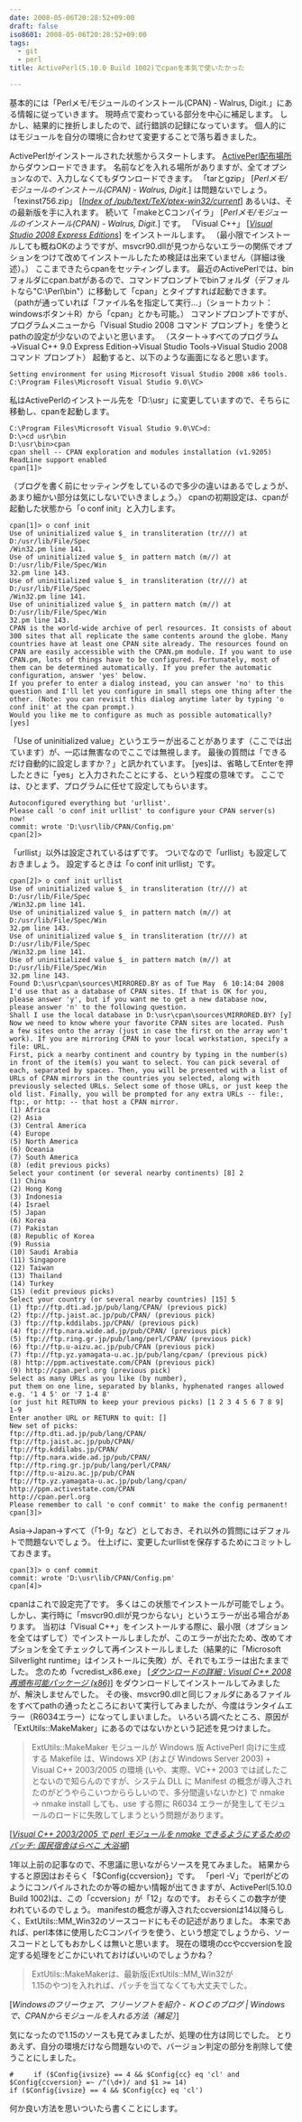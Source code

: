 ```yaml
---
date: 2008-05-06T20:28:52+09:00
draft: false
iso8601: 2008-05-06T20:28:52+09:00
tags:
  - git
  - perl
title: ActivePerl(5.10.0 Build 1002)でcpanを本気で使いたかった

---
```


<p>基本的には「Perlメモ/モジュールのインストール(CPAN) - Walrus, Digit.」にある情報に従っていきます。
現時点で変わっている部分を中心に補足します。
しかし、結果的に挫折しましたので、試行錯誤の記録になっています。
個人的にはモジュールを自分の環境に合わせて変更することで落ち着きました。</p>

<p>
ActivePerlがインストールされた状態からスタートします。
<a href="http://www.activestate.com/activeperl/downloads">ActivePerl配布場所</a>からダウンロードできます。
名前などを入れる場所がありますが、全てオプションなので、入力しなくてもダウンロードできます。
「<quote>tarとgzip</quote>」 [<cite title="Source: Perlメモ/モジュールのインストール(CPAN) - Walrus, Digit.; Accessed Date: 5/6/2008">Perlメモ/モジュールのインストール(CPAN) - Walrus, Digit.</cite>] は問題ないでしょう。
「<quote>texinst756.zip</quote>」 [<cite title="Source: Index of /pub/text/TeX/ptex-win32/current; Accessed Date: 5/6/2008"><a href="http://www.ring.gr.jp/pub/text/TeX/ptex-win32/current/">Index of /pub/text/TeX/ptex-win32/current</a></cite>] あるいは、その最新版を手に入れます。
続いて「<quote>makeとCコンパイラ</quote>」 [<cite title="Source: Perlメモ/モジュールのインストール(CPAN) - Walrus, Digit.; Accessed Date: 5/6/2008">Perlメモ/モジュールのインストール(CPAN) - Walrus, Digit.</cite>] です。
「<quote>Visual C++</quote>」 [<cite title="Source: Visual Studio 2008 Express Editions; Accessed Date: 5/6/2008"><a href="http://www.microsoft.com/ja-jp/dev/express/default.aspx">Visual Studio 2008 Express Editions</a></cite>] をインストールします。
（最小限でインストールしても概ねOKのようですが、msvcr90.dllが見つからないエラーの関係でオプションをつけて改めてインストールしたため検証は出来ていません（詳細は後述）。）
ここまできたらcpanをセッティングします。
最近のActivePerlでは、binフォルダにcpan.batがあるので、コマンドプロンプトでbinフォルダ（デフォルトなら"C:&#92;Perl&#92;bin"）に移動して「cpan」とタイプすれば起動できます。
（pathが通っていれば「ファイル名を指定して実行...」（ショートカット：windowsボタン＋R）から「cpan」とかも可能。）
コマンドプロンプトですが、プログラムメニューから「Visual Studio 2008 コマンド プロンプト」を使うとpathの設定が少ないのでよいと思います。
（スタート→すべてのプログラム→Visual C++ 9.0 Express Edition→Visual Studio Tools→Visual Studio 2008 コマンド プロンプト）
起動すると、以下のような画面になると思います。</p>

```text
Setting environment for using Microsoft Visual Studio 2008 x86 tools.
C:\Program Files\Microsoft Visual Studio 9.0\VC>
```

<p>私はActivePerlのインストール先を「D:&#92;usr」に変更していますので、そちらに移動し、cpanを起動します。</p>

```text
C:\Program Files\Microsoft Visual Studio 9.0\VC>d:
D:\>cd usr\bin
D:\usr\bin>cpan
cpan shell -- CPAN exploration and modules installation (v1.9205)
ReadLine support enabled
cpan[1]>
```

<p>（ブログを書く前にセッティングをしているので多少の違いはあるでしょうが、あまり細かい部分は気にしないでいきましょう。）
cpanの初期設定は、cpanが起動した状態から「o conf init」と入力します。</p>

```text
cpan[1]> o conf init
Use of uninitialized value $_ in transliteration (tr///) at D:/usr/lib/File/Spec
/Win32.pm line 141.
Use of uninitialized value $_ in pattern match (m//) at D:/usr/lib/File/Spec/Win
32.pm line 143.
Use of uninitialized value $_ in transliteration (tr///) at D:/usr/lib/File/Spec
/Win32.pm line 141.
Use of uninitialized value $_ in pattern match (m//) at D:/usr/lib/File/Spec/Win
32.pm line 143.
CPAN is the world-wide archive of perl resources. It consists of about
300 sites that all replicate the same contents around the globe. Many
countries have at least one CPAN site already. The resources found on
CPAN are easily accessible with the CPAN.pm module. If you want to use
CPAN.pm, lots of things have to be configured. Fortunately, most of
them can be determined automatically. If you prefer the automatic
configuration, answer 'yes' below.
If you prefer to enter a dialog instead, you can answer 'no' to this
question and I'll let you configure in small steps one thing after the
other. (Note: you can revisit this dialog anytime later by typing 'o
conf init' at the cpan prompt.)
Would you like me to configure as much as possible automatically? [yes]
```

<p>「Use of uninitialized value」というエラーが出ることがあります（ここでは出ています）が、一応は無害なのでここでは無視します。
最後の質問は「できるだけ自動的に設定しますか？」と訊かれています。
[yes]は、省略してEnterを押したときに「yes」と入力されたことにする、という程度の意味です。
ここでは、ひとまず、プログラムに任せて設定してもらいます。</p>

```text
Autoconfigured everything but 'urllist'.
Please call 'o conf init urllist' to configure your CPAN server(s) now!
commit: wrote 'D:\usr\lib/CPAN/Config.pm'
cpan[2]>
```

<p>「urllist」以外は設定されているはずです。
ついでなので「urllist」も設定しておきましょう。
設定するときは「o conf init urllist」です。</p>

```text
cpan[2]> o conf init urllist
Use of uninitialized value $_ in transliteration (tr///) at D:/usr/lib/File/Spec
/Win32.pm line 141.
Use of uninitialized value $_ in pattern match (m//) at D:/usr/lib/File/Spec/Win
32.pm line 143.
Use of uninitialized value $_ in transliteration (tr///) at D:/usr/lib/File/Spec
/Win32.pm line 141.
Use of uninitialized value $_ in pattern match (m//) at D:/usr/lib/File/Spec/Win
32.pm line 143.
Found D:\usr\cpan\sources\MIRRORED.BY as of Tue May  6 10:14:04 2008
I'd use that as a database of CPAN sites. If that is OK for you,
please answer 'y', but if you want me to get a new database now,
please answer 'n' to the following question.
Shall I use the local database in D:\usr\cpan\sources\MIRRORED.BY? [y]
Now we need to know where your favorite CPAN sites are located. Push
a few sites onto the array (just in case the first on the array won't
work). If you are mirroring CPAN to your local workstation, specify a
file: URL.
First, pick a nearby continent and country by typing in the number(s)
in front of the item(s) you want to select. You can pick several of
each, separated by spaces. Then, you will be presented with a list of
URLs of CPAN mirrors in the countries you selected, along with
previously selected URLs. Select some of those URLs, or just keep the
old list. Finally, you will be prompted for any extra URLs -- file:,
ftp:, or http: -- that host a CPAN mirror.
(1) Africa
(2) Asia
(3) Central America
(4) Europe
(5) North America
(6) Oceania
(7) South America
(8) (edit previous picks)
Select your continent (or several nearby continents) [8] 2
(1) China
(2) Hong Kong
(3) Indonesia
(4) Israel
(5) Japan
(6) Korea
(7) Pakistan
(8) Republic of Korea
(9) Russia
(10) Saudi Arabia
(11) Singapore
(12) Taiwan
(13) Thailand
(14) Turkey
(15) (edit previous picks)
Select your country (or several nearby countries) [15] 5
(1) ftp://ftp.dti.ad.jp/pub/lang/CPAN/ (previous pick)
(2) ftp://ftp.jaist.ac.jp/pub/CPAN/ (previous pick)
(3) ftp://ftp.kddilabs.jp/CPAN/ (previous pick)
(4) ftp://ftp.nara.wide.ad.jp/pub/CPAN/ (previous pick)
(5) ftp://ftp.ring.gr.jp/pub/lang/perl/CPAN/ (previous pick)
(6) ftp://ftp.u-aizu.ac.jp/pub/CPAN (previous pick)
(7) ftp://ftp.yz.yamagata-u.ac.jp/pub/lang/cpan/ (previous pick)
(8) http://ppm.activestate.com/CPAN (previous pick)
(9) http://cpan.perl.org (previous pick)
Select as many URLs as you like (by number),
put them on one line, separated by blanks, hyphenated ranges allowed
e.g. '1 4 5' or '7 1-4 8'
(or just hit RETURN to keep your previous picks) [1 2 3 4 5 6 7 8 9] 1-9
Enter another URL or RETURN to quit: []
New set of picks:
ftp://ftp.dti.ad.jp/pub/lang/CPAN/
ftp://ftp.jaist.ac.jp/pub/CPAN/
ftp://ftp.kddilabs.jp/CPAN/
ftp://ftp.nara.wide.ad.jp/pub/CPAN/
ftp://ftp.ring.gr.jp/pub/lang/perl/CPAN/
ftp://ftp.u-aizu.ac.jp/pub/CPAN
ftp://ftp.yz.yamagata-u.ac.jp/pub/lang/cpan/
http://ppm.activestate.com/CPAN
http://cpan.perl.org
Please remember to call 'o conf commit' to make the config permanent!
cpan[3]>
```

<p>Asia→Japan→すべて（「1-9」など）としておき、それ以外の質問にはデフォルトで問題ないでしょう。
仕上げに、変更したurllistを保存するためにコミットしておきます。</p>

```text
cpan[3]> o conf commit
commit: wrote 'D:\usr\lib/CPAN/Config.pm'
cpan[4]>
```

<p>cpanはこれで設定完了です。
多くはこの状態でインストールが可能でしょう。
しかし、実行時に「msvcr90.dllが見つからない」というエラーが出る場合があります。
当初は「Visual C++」をインストールする際に、最小限（オプションを全てはずして）でインストールしましたが、このエラーが出たため、改めてオプションを全てチェックして再インストールしました（結果的に「Microsoft Silverlight runtime」はインストールに失敗）が、それでもエラーは出たままでした。
念のため「<quote>vcredist_x86.exe</quote>」 [<cite title="Source: ダウンロードの詳細 : Visual C++ 2008 再頒布可能パッケージ (x86); Accessed Date: 5/6/2008"><a href="http://www.microsoft.com/ja-jp/download/details.aspx?id=29">ダウンロードの詳細 : Visual C++ 2008 再頒布可能パッケージ (x86)</a></cite>] をダウンロードしてインストールしてみましたが、解決しませんでした。
その後、msvcr90.dllと同じフォルダにあるファイルをすべてpathの通ったところにおいて実行してみましたが、今度はランタイムエラー（R6034エラー）になってしまいました。
いろいろ調べたところ、原因が「ExtUtils::MakeMaker」にあるのではないかという記述を見つけました。</p>

<blockquote cite="http://harapeko.asablo.jp/blog/2006/12/21/1041020" title="Source: Visual C++ 2003/2005 で perl モジュールを nmake できるようにするためのパッチ: 国民宿舎はらぺこ 大浴場; Accessed Date: 5/6/2008" class="blockquote"><p>ExtUtils::MakeMaker モジュールが Windows 版 ActivePerl 向けに生成する Makefile は、Windows XP (および Windows Server 2003) + Visual C++ 2003/2005 の環境 (いや、実際、VC++ 2003 では試したことないので知らんのですが、システム DLL に Manifest の概念が導入されたのがどうやらこいつかららしいので、多分間違いないかと) で nmake → nmake install しても、use する際に R6034 エラーが発生してモジュールのロードに失敗してしまうという問題があります。</p></blockquote>

<div class="cite"> [<cite><a href="http://harapeko.asablo.jp/blog/2006/12/21/1041020">Visual C++ 2003/2005 で perl モジュールを nmake できるようにするためのパッチ: 国民宿舎はらぺこ 大浴場</a></cite>] </div>

<p>1年以上前の記事なので、不思議に思いながらソースを見てみました。
結果からすると原因はおそらく「$Config{ccversion}」です。
「perl -V」でperlがどのようにコンパイルされたのか等の細かい情報が出てきますが、ActivePerl(5.10.0 Build 1002)は、この「ccversion」が「12」なのです。
おそらくこの数字が使われているのでしょう。
manifestの概念が導入されたccversionは14以降らしく、ExtUtils::MM_Win32のソースコードにもその記述がありました。
本来であれば、perl本体に使用したCコンパイラを使う、という想定でしょうから、ソースコードとしてもおかしくは無いと思います。
現在の環境のccやccversionを設定する処理をどこかにいれておけばいいのでしょうかね？</p>

<blockquote cite="http://blog.ko-c.jp/?eid=662980" title="Source: Windowsのフリーウェア、フリーソフトを紹介 - ＫＯＣのブログ | Windowsで、CPANからモジュールを入れる方法（補足）; Accessed Date: 5/6/2008" class="blockquote"><p>ExtUtils::MakeMakerは、最新版(ExtUtils::MM_Win32が
<br>1.15のやつ)を入れれば、パッチを当てなくても大丈夫でした。</p></blockquote>

<div class="cite"> [<cite>Windowsのフリーウェア、フリーソフトを紹介 - ＫＯＣのブログ | Windowsで、CPANからモジュールを入れる方法（補足）</cite>] </div>

<p>気になったので1.15のソースも見てみましたが、処理の仕方は同じでした。
とりあえず、自分の環境だけなら問題ないので、バージョン判定の部分を削除して使うことにしました。</p>

```text
#     if ($Config{ivsize} == 4 && $Config{cc} eq 'cl' and $Config{ccversion} =~ /^(\d+)/ and $1 >= 14)
if ($Config{ivsize} == 4 && $Config{cc} eq 'cl')
```

<p>何か良い方法を思いついたら書くことにします。</p>
    	